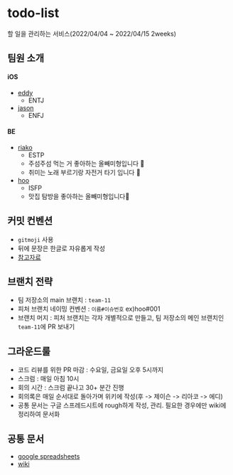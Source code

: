 # todo-list

할 일을 관리하는 서비스(2022/04/04 ~ 2022/04/15 2weeks)

## 팀원 소개

#### iOS

- [eddy](https://github.com/BumgeunSong)
  - ENTJ
- [jason](https://github.com/JasonLee0223)
  - ENFJ

#### BE

- [riako](https://github.com/naneun)
  - ESTP
  - 주섬주섬 먹는 거 좋아하는 올빼미형입니다 🦉
  - 취미는 노래 부르기랑 자전거 타기 입니다 🤩
- [hoo](https://github.com/who-hoo)
  - ISFP
  - 맛집 탐방을 좋아하는 올빼미형입니다🦉

## 커밋 컨벤션

- `gitmoji` 사용
- 뒤에 문장은 한글로 자유롭게 작성
- [참고자료](https://gitmoji.dev/)

## 브랜치 전략

- 팀 저장소의 main 브랜치 : `team-11`
- 피처 브랜치 네이밍 컨벤션 : `이름#이슈번호` ex)hoo#001
- 브랜치 머지 : 피처 브랜치는 각자 개별적으로 만들고, 팀 저장소의 메인 브랜치인 `team-11`에 PR 보내기

## 그라운드룰

- 코드 리뷰를 위한 PR 마감 : 수요일, 금요일 오후 5시까지
- 스크럼 : 매일 아침 10시
- 회의 시간 : 스크럼 끝나고 30+ 분간 진행
- 회의록은 매일 순서대로 돌아가며 위키에 작성(후 -> 제이슨 -> 리아코 -> 에디)
- 공통 문서는 구글 스프레드시트에 rough하게 작성, 관리. 필요한 경우에만 wiki에 정리하여 문서화

## 공통 문서

- [google spreadsheets](https://docs.google.com/spreadsheets/d/1bToKTNOCMKCfb2RSOHAuUZ56FN6fV20SPZhNrI1O-Cw/edit?usp=sharing)
- [wiki](https://github.com/naneun/todo-list/wiki)
